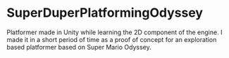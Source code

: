 # SuperDuperPlatformingOdyssey
Platformer made in Unity while learning the 2D component of the engine. I made it in a short period of time as a proof of concept for an exploration based platformer based on Super Mario Odyssey.

